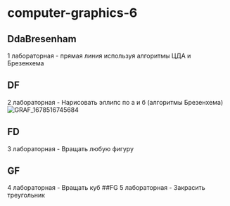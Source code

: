 # computer-graphics-6
## DdaBresenham
1 лабораторная - прямая линия используя алгоритмы ЦДА и Брезенхема  

## DF
2 лабораторная - Нарисовать эллипс по а и б (алгоритмы Брезенхема)
![GRAF_1678516745684](https://user-images.githubusercontent.com/83748388/224469519-062e28b4-5c01-4a3a-945a-b01a61c02929.png)

## FD
3 лабораторная - Вращать любую фигуру
## GF
4 лабораторная - Вращать куб
##FG
5 лабораторная - Закрасить треугольник
